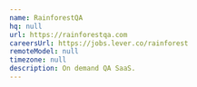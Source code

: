 ```yaml
---
name: RainforestQA
hq: null
url: https://rainforestqa.com
careersUrl: https://jobs.lever.co/rainforest
remoteModel: null
timezone: null
description: On demand QA SaaS.
---
```

